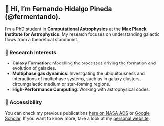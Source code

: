 ## 👋 Hi, I’m Fernando Hidalgo Pineda (@fermentando).
I’m a PhD student in **Computational Astrophysics** at the **Max Planck Institute for Astrophysics**. My research focuses on understanding galactic flows from a theoretical standpoint.

### 🧠 Research Interests
- **Galaxy Formation**: Modelling the processes driving the formation and evolution of galaxies.
- **Multiphase gas dynamics**: Investigating the ubiquitousness and interactions of multiphase systems, such as in galaxy clusters, circumgalactic medium or star-forming regions.
- **High-Performance Computing**: Working with astrophysical codes.

### 📄 Accessibility
You can check my previous publications [here on NASA ADS](https://ui.adsabs.harvard.edu/search/fq=%7B!type%3Daqp%20v%3D%24fq_database%7D&fq_database=(database%3Aastronomy%20OR%20database%3Aphysics)&p_=0&q=%20author%3A%22fernando%20hidalgo-pineda%22&sort=date%20desc%2C%20bibcode%20desc) or [Google Scholar](https://scholar.google.com/citations?view_op=list_works&hl=en&user=pgbziCYAAAAJ). If you want to know more, take a look at my [personal website](https://fermentando.github.io/).



<!--
**fermentando/fermentando** is a ✨ _special_ ✨ repository because its `README.md` (this file) appears on your GitHub profile.

Here are some ideas to get you started:

- 🔭 I’m currently working on ...
- 🌱 I’m currently learning ...
- 👯 I’m looking to collaborate on ...
- 🤔 I’m looking for help with ...
- 💬 Ask me about ...
- 📫 How to reach me: ...
- 😄 Pronouns: ...
- ⚡ Fun fact: ...
-->

